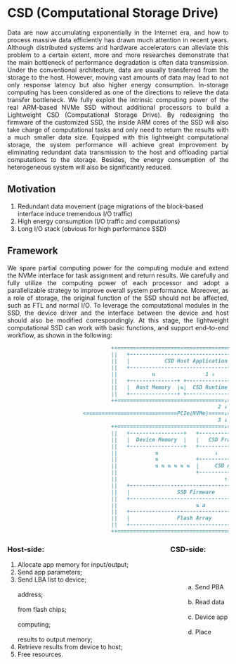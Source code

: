 # CSD (Computational Storage Drive)

<p align = "justify">
Data are now accumulating exponentially in the Internet era, and how to process massive data efficiently has drawn much attention in recent years. Although distributed systems and hardware accelerators can alleviate this problem to a certain extent, more and more researches demonstrate that the main bottleneck of performance degradation is often data transmission. Under the conventional architecture, data are usually transferred from the storage to the host. However, moving vast amounts of data may lead to not only response latency but also higher energy consumption. In-storage computing has been considered as one of the directions to relieve the data transfer bottleneck. We fully exploit the intrinsic computing power of the real ARM-based NVMe SSD without additional processors to build a Lightweight CSD (Computational Storage Drive). By redesigning the firmware of the customized SSD, the inside ARM cores of the SSD will also take charge of computational tasks and only need to return the results with a much smaller data size. Equipped with this lightweight computational storage, the system performance will achieve great improvement by eliminating redundant data transmission to the host and offloading partial computations to the storage. Besides, the energy consumption of the heterogeneous system will also be significantly reduced.
</p>

## Motivation

1. Redundant data movement (page migrations of the block-based interface induce tremendous I/O traffic)
2. High energy consumption (I/O traffic and computations)
3. Long I/O stack (obvious for high performance SSD)

## Framework

<p align = "justify">
We spare partial computing power for the computing module and extend the NVMe interface for task assignment and return results. We carefully and fully utilize the computing power of each processor and adopt a parallelizable strategy to improve overall system performance. Moreover, as a role of storage, the original function of the SSD should not be affected, such as FTL and normal I/O. To leverage the computational modules in the SSD, the device driver and the interface between the device and host should also be modified correspondingly. At this stage, the lightweight computational SSD can work with basic functions, and support end-to-end workflow, as shown in the following:
</p>

```markdown
                                 ++=================================================++
                                 ||   +-----------------------------------------+   ||
                                 ||   |           CSD Host Application          |   ||
                                 ||   +-----------------------------------------+   ||
                                 ||           ⇅                1 ↓         ↑ 5      ||
                                 ||   +---------------+ +-----------------------+   ||
                                 ||   |  Host Memory  |⇆|  CSD Runtime Library  |   ||
                                 ||   +---------------+ +-----------------------+   ||              
                                 ++==================================↓====↑=========++
                                                                   2 ↓    ↑ 4            Host
                        <=============================PCIe(NVMe)=====↓====↑===================>
                                                                   3 ↓    ↑              CSD
                                 ++==================================↓====↑=========++
                                 ||   +-----------------+   +-------------------+   ||
                                 ||   |  Device Memory  |   |   CSD Framework   |   ||
                                 ||   +-----------------+   +-------------------+   ||
                                 ||            ⇅                  ↓     ↑ d         ||
                                 ||            ⇅            +-----------------+     ||
                                 ||            ⇅ ⇆ ⇆ ⇆ ⇆ ⇆  |     CSD App     |  c  ||
                                 ||                         +-----------------+     ||
                                 ||                                  ↑ b            ||
                                 ||   +-----------------------------------------+   ||
                                 ||   |               SSD Firmware              |   ||
                                 ||   +-----------------------------------------+   ||
                                 ||                         ⇅ a                     ||
                                 ||   +-----------------------------------------+   ||
                                 ||   |               Flash Array               |   ||
                                 ||   +-----------------------------------------+   ||
                                 ++=================================================++
```

### Host-side: &emsp; &emsp; &emsp; &emsp; &emsp; &emsp; &emsp; &emsp; &emsp; &emsp; &emsp; &emsp; &emsp; &emsp; CSD-side:

1. Allocate app memory for input/output;
2. Send app parameters;
3. Send LBA list to device;<br />
&ensp; &emsp; &emsp; &emsp; &emsp; &emsp; &emsp; &emsp; &emsp; &emsp; &emsp; &emsp; &emsp; &emsp; &emsp; &emsp; &emsp; &emsp; &emsp; &emsp; &emsp; &emsp; a. Send PBA address;<br />
&ensp; &emsp; &emsp; &emsp; &emsp; &emsp; &emsp; &emsp; &emsp; &emsp; &emsp; &emsp; &emsp; &emsp; &emsp; &emsp; &emsp; &emsp; &emsp; &emsp; &emsp; &emsp; b. Read data from flash chips;<br />
&ensp; &emsp; &emsp; &emsp; &emsp; &emsp; &emsp; &emsp; &emsp; &emsp; &emsp; &emsp; &emsp; &emsp; &emsp; &emsp; &emsp; &emsp; &emsp; &emsp; &emsp; &emsp; c. Device app computing;<br />
&ensp; &emsp; &emsp; &emsp; &emsp; &emsp; &emsp; &emsp; &emsp; &emsp; &emsp; &emsp; &emsp; &emsp; &emsp; &emsp; &emsp; &emsp; &emsp; &emsp; &emsp; &emsp; d. Place results to output memory;<br />
4. Retrieve results from device to host;
5. Free resources.
